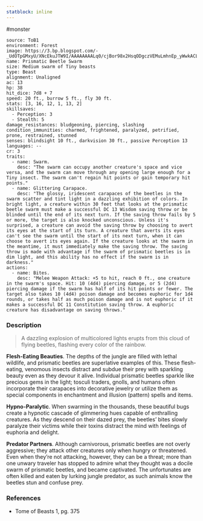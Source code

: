 ```yaml
---
statblock: inline
---
```

 #monster 

```statblock
source: ToB1
environment: Forest
image: https://3.bp.blogspot.com/-_UdOTpGMxyU/XNcEkuJTW9I/AAAAAAAALq0/cjBor98x2HsqODgczVEMuLmhnEp_yWwkACLcBGAs/s1600/prismatic%2Bbeetles.png
name: Prismatic Beetle Swarm
size: Medium swarm of Tiny beasts
type: Beast
alignment: Unaligned
ac: 13
hp: 38
hit_dice: 7d8 + 7
speed: 20 ft., burrow 5 ft., fly 30 ft.
stats: [3, 16, 12, 1, 13, 2]
skillsaves:
  - Perception: 3
  - Stealth: 5
damage_resistances: bludgeoning, piercing, slashing
condition_immunities: charmed, frightened, paralyzed, petrified, prone, restrained, stunned
senses: blindsight 10 ft., darkvision 30 ft., passive Perception 13
languages: --
cr: 3
traits:
  - name: Swarm.
    desc: "The swarm can occupy another creature's space and vice versa, and the swarm can move through any opening large enough for a Tiny insect. The swarm can't regain hit points or gain temporary hit points."
  - name: Glittering Carapace.
    desc: "The glossy, iridescent carapaces of the beetles in the swarm scatter and tint light in a dazzling exhibition of colors. In bright light, a creature within 30 feet that looks at the prismatic beetle swarm must make a successful DC 13 Wisdom saving throw or be blinded until the end of its next turn. If the saving throw fails by 5 or more, the target is also knocked unconscious. Unless it's surprised, a creature can avoid the saving throw by choosing to avert its eyes at the start of its turn. A creature that averts its eyes can't see the swarm until the start of its next turn, when it can choose to avert its eyes again. If the creature looks at the swarm in the meantime, it must immediately make the saving throw. The saving throw is made with advantage if the swarm of prismatic beetles is in dim light, and this ability has no effect if the swarm is in darkness."
actions:
  - name: Bites.
    desc: "Melee Weapon Attack: +5 to hit, reach 0 ft., one creature in the swarm's space. Hit: 10 (4d4) piercing damage, or 5 (2d4) piercing damage if the swarm has half of its hit points or fewer. The target also takes 10 (4d4) poison damage and becomes euphoric for 1d4 rounds, or takes half as much poison damage and is not euphoric if it makes a successful DC 11 Constitution saving throw. A euphoric creature has disadvantage on saving throws."
```

### Description

>A dazzling explosion of multicolored lights erupts from this cloud of flying beetles, flashing every color of the rainbow.

**Flesh-Eating Beauties**. The depths of the jungle are filled with lethal wildlife, and prismatic beetles are superlative examples of this. These flesh-eating, venomous insects distract and subdue their prey with sparkling beauty even as they devour it alive. Individual prismatic beetles sparkle like precious gems in the light; tosculi traders, gnolls, and humans often incorporate their carapaces into decorative jewelry or utilize them as special components in enchantment and illusion (pattern) spells and items.

**Hypno-Paralytic**. When swarming in the thousands, these beautiful bugs create a hypnotic cascade of glimmering hues capable of enthralling creatures. As they descend on their dazed prey, the beetles’ bites slowly paralyze their victims while their toxins distract the mind with feelings of euphoria and delight.

**Predator Partners**. Although carnivorous, prismatic beetles are not overly aggressive; they attack other creatures only when hungry or threatened. Even when they’re not attacking, however, they can be a threat; more than one unwary traveler has stopped to admire what they thought was a docile swarm of prismatic beetles, and became captivated. The unfortunates are often killed and eaten by lurking jungle predator, as such animals know the beetles stun and confuse prey.

### References

* Tome of Beasts 1, pg. 375
